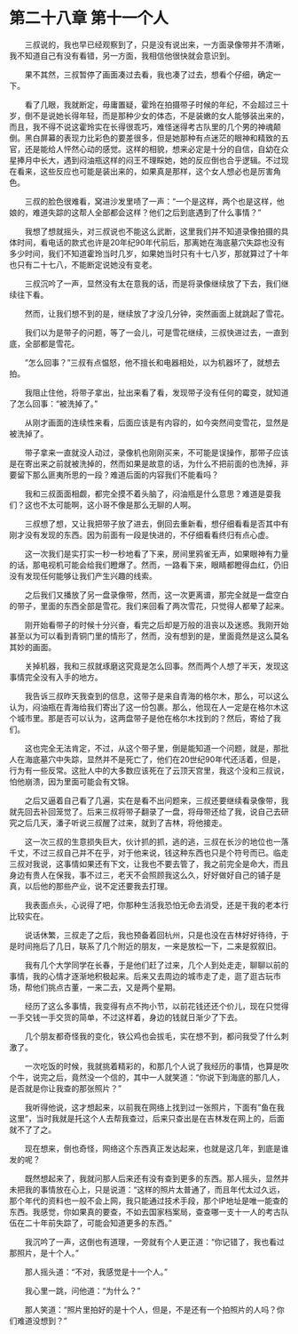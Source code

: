 # 第二十八章 第十一个人


　　三叔说的，我也早已经观察到了，只是没有说出来，一方面录像带并不清晰，我不知道自己有没有看错，另一方面，我相信他很快就会意识到。

　　果不其然，三叔暂停了画面凑过去看，我也凑了过去，想看个仔细，确定一下。

　　看了几眼，我就断定，毋庸置疑，霍玲在拍摄带子时候的年纪，不会超过三十岁，倒不是说她长得年轻，而是那种少女的体态，不是装嫩的女人能够装出来的，而且，我不得不说这霍玲实在长得很乖巧，难怪迷得考古队里的几个男的神魂颠倒。黑白屏幕的表现力比彩色的要差很多，但是她那种有点迷茫的眼神和精致的五官，还是能给人怦然心动的感觉。这样的相貌，想来必定是十分的自信，自幼在众星捧月中长大，遇到闷油瓶这样的闷王不理睬她，她的反应倒也合乎逻辑。不过现在看来，这些反应也可能是装出来的，如果真是那样，这个女人想必也是厉害角色。

　　三叔的脸色很难看，窝进沙发里啧了一声：“一个是这样，两个也是这样，他娘的，难道失踪的这帮人全部都会这样？他们之后到底遇到了什么事情？”

　　我想了想就摇头，对三叔说也不能这么武断，这里我们并不知道录像拍摄的具体时间，看电话的款式也许是20年纪90年代前后，那离她在海底墓穴失踪也没有多少时间，我们不知道霍玲当时几岁，如果她当时只有十七八岁，那就算过了十年也只有二十七八，不能断定说她没有变老。

　　三叔沉吟了一声，显然没有太在意我的话，而是将录像继续放了下去，我们继续往下看。

　　然而，让我们想不到的是，继续放了才没几分钟，突然画面上就跳起了雪花。

　　我们以为是带子的问题，等了一会儿，可是雪花继续，三叔快进过去，一直到底，全部都是雪花。

　　”怎么回事？”三叔有点愠怒，他不擅长和电器相处，以为机器坏了，就想去拍。

　　我阻止住他，将带子拿出，扯出来看了看，发现带子没有任何的霉变，就知道了怎么回事：“被洗掉了。”

　　从刚才画面的连续性来看，后面应该是有内容的，如今突然间变雪花，显然是被洗掉了。

　　带子拿来一直就没人动过，录像机也刚刚买来，不可能是误操作，那带子应该是在寄出来之前就被洗掉的，然而如果是故意的话，为什么不把前面的也洗掉，非要留下那么匪夷所思的一段？难道后面的内容我们不能看吗？

　　我和三叔面面相觑，都完全摸不着头脑了，闷油瓶是什么意思？难道是耍我们？这也不太可能啊，这小哥不像是那么无聊的人啊。

　　三叔想了想，又让我把带子放了进去，倒回去重新看，想仔细看看是否其中有刚才没有发现的东西。因为前面有一段是快进的，不仔细看看终归有点心虚。

　　这一次我们是实打实一秒一秒地看了下来，房间里鸦雀无声，如果眼神有力量的话，那电视机可能会给我们瞪爆了。然而，一路看下来，眼睛都瞪得血红，仍旧没有发现任何能够让我们产生兴趣的线索。

　　之后我们又播放了另一盘录像带，然而，这一次更离谱，那完全就是一盘空白的带子，里面的东西全部是雪花。我们来回看了两次雪花，只觉得人都晕了起来。

　　刚开始看带子的时候十分兴奋，看完之后却是万般的沮丧以及迷惑。我刚开始甚至以为可以看到青铜门里的情形了，然而，没有想到的是，里面竟然是这么莫名其妙的画面。

　　关掉机器，我和三叔就琢磨这究竟是怎么回事。然而两个人想了半天，发现这事情完全没有入手的地方。

　　我告诉三叔昨天我查到的信息，这带子是来自青海的格尔木，那么，可以这么认为，闷油瓶在青海给我们寄出了这一份包裹。那么，他现在人一定是在格尔木这个城市里。那是否可以认为，这两盘带子是他在格尔木找到的？然后，寄给了我们。

　　这也完全无法肯定，不过，从这个带子里，倒是能知道一个问题，就是，那批人在海底墓穴中失踪，显然并不是死亡了，他们在20世纪90年代还活着，但是，行为有一些反常。这批人中的大多数应该死在了云顶天宫里，我这个没和三叔说，怕他崩溃，因为里面可能会有文锦。

　　之后又逼着自己看了几遍，实在是看不出问题来，三叔还要继续看录像带，我就先回去补回笼觉了。后来三叔将带子翻录了一盘，将母带还给了我，说自己去研究之后几天，潘子听说三叔醒了过来，就到了吉林，将他接走。

　　这一次三叔的生意损失巨大，伙计抓的抓，逃的逃，三叔在长沙的地位也一落千丈，不过三叔自己并不在乎，对于他来说，钱这种东西也只是个符号而已。临走三叔对我说，这事情如果还有下文，让我也不要去管了，我之前完全是命大，而且身边有贵人在保我，事不过三，老天不会照顾我这么久，好好做好自己的铺子是真，以后他的那些产业，说不定还要我去打理。

　　我表面点头，心说得了吧，你那种生活我恐怕无命去消受，还是干我的老本行比较实在。

　　说话休繁，三叔走了之后，我也预备着回杭州，只是也没在吉林好好待待，于是时间拖后了几日，联系了几个附近的朋友，一来是放松一下，二来是叙叙旧。

　　我有几个大学同学在长春，于是他们赶了过来，几个人到处走走，聊聊以前的事情，我的心情才逐渐地积极起来。后来又去周边的城市走了走，逛了逛古玩市场，帮他们挑点古董，一来二去，又是两个星期。

　　经历了这么多事情，我变得有点不拘小节，以前花钱还还个价儿，现在只觉得一手交钱一手交货的简单，不过这样着，身边的钱就日渐少了下去。

　　几个朋友都奇怪我的变化，铁公鸡也会拔毛，实在想不到，都问我受了什么刺激了。

　　一次吃饭的时候，我就挑着精彩的，和那几个人说了我经历的事情，也算是吹个牛，说完之后，竟然没一个信的，其中一人就笑道：“你说下到海底的那几人，是否就是你让我查的那张照片？”

　　我听得他说，这才想起来，以前我在网络上找到过一张照片，下面有”鱼在我这里”，当时我就是托这个人去帮我查过，后来只查出是在吉林发在网上的，后面就不了了之。

　　现在想来，倒也奇怪，网络这个东西真正发达起来，也就是这几年，到底是谁发的呢？

　　既然想起来了，我就问那人后来还有没有查到更多的东西。那人摇头，显然并未把我的事情放在心上，只是说道：“这样的照片太普通了，而且年代太过久远，那个年代的资料也一般不会上网，我只能通过技术手段，那个IP地址是唯一能查的东西。我感觉，你如果真的要查，不如去国家档案局，查查哪一支十一人的考古队伍在二十年前失踪了，可能会知道更多的东西。”

　　我沉吟了一声，这倒也有道理，一旁就有个人更正道：“你记错了，我也看过那照片，是十个人。”

　　那人摇头道：“不对，我感觉是十一个人。”

　　我心里一跳，问他道：“为什么？”

　　那人笑道：“照片里拍好的是十个人，但是，不是还有一个拍照片的人吗？你们难道没想到？”

